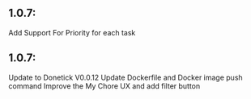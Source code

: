 <!-- https://developers.home-assistant.io/docs/add-ons/presentation#keeping-a-changelog -->

## 1.0.7:
Add Support For Priority for each task

## 1.0.7:
Update to Donetick V0.0.12
Update Dockerfile and Docker image push command
Improve the My Chore UX and add filter button